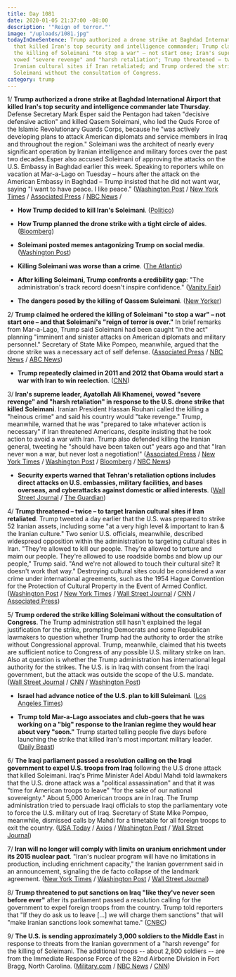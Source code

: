 ```yaml
---
title: Day 1081
date: 2020-01-05 21:37:00 -08:00
description: '"Reign of terror."'
image: "/uploads/1081.jpg"
todayInOneSentence: Trump authorized a drone strike at Baghdad International Airport
  that killed Iran's top security and intelligence commander; Trump claimed he ordered
  the killing of Soleimani "to stop a war" – not start one; Iran's supreme leader
  vowed "severe revenge" and "harsh retaliation"; Trump threatened – twice – to target
  Iranian cultural sites if Iran retaliated; and Trump ordered the strike killing
  Soleimani without the consultation of Congress.
category: trump
---
```


1/ **Trump authorized a drone strike at Baghdad International Airport that killed Iran's top security and intelligence commander late Thursday**. Defense Secretary Mark Esper said the Pentagon had taken "decisive defensive action" and killed Qasem Soleimani, who led the Quds Force of the Islamic Revolutionary Guards Corps, because he "was actively developing plans to attack American diplomats and service members in Iraq and throughout the region." Soleimani was the architect of nearly every significant operation by Iranian intelligence and military forces over the past two decades.Esper also accused Soleimani of approving the attacks on the U.S. Embassy in Baghdad earlier this week. Speaking to reporters while on vacation at Mar-a-Lago on Tuesday – hours after the attack on the American Embassy in Baghdad – Trump insisted that he did not want war, saying "I want to have peace. I like peace." ([Washington Post](https://www.washingtonpost.com/world/national-security/defense-secretary-says-iran-and-its-proxies-may-be-planning-fresh-attacks-on-us-personnel-in-iraq/2020/01/02/53b63f00-2d89-11ea-bcb3-ac6482c4a92f_story.html) / [New York Times](https://www.nytimes.com/2020/01/02/world/middleeast/qassem-soleimani-iraq-iran-attack.html) / [Associated Press](https://apnews.com/5597ff0f046a67805cc233d5933a53ed) / [NBC News](https://www.nbcnews.com/news/world/was-it-legal-donald-trump-order-killing-top-iranian-general-n1109961) /

* **How Trump decided to kill Iran's Soleimani**. ([Politico](https://www.politico.com/news/2020/01/03/donald-trump-iran-soleimani-093371))

* **How Trump planned the drone strike with a tight circle of aides**. ([Bloomberg](https://www.bloomberg.com/news/articles/2020-01-03/trump-s-iran-strike-planned-swiftly-with-tight-circle-of-aides))

* **Soleimani posted memes antagonizing Trump on social media**. ([Washington Post](https://www.washingtonpost.com/technology/2020/01/03/soleimani-posted-memes-antagonizing-trump-social-media/))

* **Killing Soleimani was worse than a crime**. ([The Atlantic](https://www.theatlantic.com/ideas/archive/2020/01/suleimani/604402/))

* **After killing Soleimani, Trump confronts a credibility gap**: "The administration's track record doesn't inspire confidence." ([Vanity Fair](https://www.vanityfair.com/news/2020/01/donald-trump-qasem-soleimani-killing-iran))

* **The dangers posed by the killing of Qassem Suleimani**. ([New Yorker](https://www.newyorker.com/news/daily-comment/the-dangers-posed-by-the-killing-of-qassem-suleimani))

2/ **Trump claimed he ordered the killing of Soleimani "to stop a war" – not start one – and that Soleimani's "reign of terror is over."** In brief remarks from Mar-a-Lago, Trump said Soleimani had been caught "in the act" planning "imminent and sinister attacks on American diplomats and military personnel." Secretary of State Mike Pompeo, meanwhile, argued that the drone strike was a necessary act of self defense. ([Associated Press](https://apnews.com/2742111f6d0489313da688557d1123e8) / [NBC News](https://www.nbcnews.com/politics/donald-trump/trump-soleimani-strike-his-reign-terror-over-n1110226) / [ABC News](https://abcnews.go.com/Politics/trump-defends-killing-iranian-general-accuses-plotting-imminent/story?id=68056186))

* **Trump repeatedly claimed in 2011 and 2012 that Obama would start a war with Iran to win reelection**. ([CNN](https://www.cnn.com/2020/01/03/politics/kfile-trump-obama-2012-iran-war-reelection/index.html))

3/ **Iran's supreme leader, Ayatollah Ali Khamenei, vowed "severe revenge" and "harsh retaliation" in response to the U.S. drone strike that killed Soleimani**. Iranian President Hassan Rouhani called the killing a "heinous crime" and said his country would "take revenge." Trump, meanwhile, warned that he was "prepared to take whatever action is necessary" if Iran threatened Americans, despite insisting that he took action to avoid a war with Iran. Trump also defended killing the Iranian general, tweeting he "should have been taken out" years ago and that "Iran never won a war, but never lost a negotiation!" ([Associated Press](https://apnews.com/e36db7c72c1adba1a6cae75091bc273d) / [New York Times](https://www.nytimes.com/2020/01/03/world/middleeast/trump-iran-iraq.html) / [Washington Post](https://www.washingtonpost.com/world/middle_east/iran-vows-revenge-after-us-drone-strike-kills-elite-force-commander/2020/01/03/345127d6-2df4-11ea-bffe-020c88b3f120_story.html) / [Bloomberg](https://www.bloomberg.com/news/articles/2020-01-04/u-s-and-iran-trade-threats-over-reprisals-for-general-s-killing) / [NBC News](https://www.nbcnews.com/politics/politics-news/trump-tweets-after-u-s-strike-iran-never-won-war-n1109906))

* **Security experts warned that Tehran's retaliation options includes direct attacks on U.S. embassies, military facilities, and bases overseas, and cyberattacks against domestic or allied interests**. ([Wall Street Journal](https://www.wsj.com/articles/pompeo-says-strike-aimed-to-reduce-tensions-in-middle-east-11578072134) / [The Guardian](https://www.theguardian.com/world/2020/jan/03/iran-cyberattacks-experts-us-suleimani))

4/ **Trump threatened – twice – to target Iranian cultural sites if Iran retaliated**. Trump tweeted a day earlier that the U.S. was prepared to strike 52 Iranian assets, including some "at a very high level & important to Iran & the Iranian culture." Two senior U.S. officials, meanwhile, described widespread opposition within the administration to targeting cultural sites in Iran. "They're allowed to kill our people. They're allowed to torture and maim our people. They're allowed to use roadside bombs and blow up our people," Trump said. "And we're not allowed to touch their cultural site? It doesn't work that way." Destroying cultural sites could be considered a war crime under international agreements, such as the 1954 Hague Convention for the Protection of Cultural Property in the Event of Armed Conflict. ([Washington Post](https://www.washingtonpost.com/politics/trumps-threats-against-iranian-sites-raise-questions-about-the-potential-for-war-crimes/2020/01/05/c03d8de8-2ff2-11ea-898f-eb846b7e9feb_story.html) / [New York Times](https://www.nytimes.com/2020/01/05/us/politics/trump-iran-cultural-sites.html) / [Wall Street Journal](https://www.wsj.com/articles/trump-repeats-threat-to-target-iranian-cultural-sites-11578274198) / [CNN](https://www.cnn.com/2020/01/05/politics/iranian-cultural-sites-us-strikes-donald-trump/) / [Associated Press](https://apnews.com/8d3385ab6c29c3da3ab9b081bae53884))

5/ **Trump ordered the strike killing Soleimani without the consultation of Congress**. The Trump administration still hasn't explained the legal justification for the strike, prompting Democrats and some Republican lawmakers to question whether Trump had the authority to order the strike without Congressional approval. Trump, meanwhile, claimed that his tweets are sufficient notice to Congress of any possible U.S. military strike on Iran. Also at question is whether the Trump administration has international legal authority for the strikes. The U.S. is in Iraq with consent from the Iraqi government, but the attack was outside the scope of the U.S. mandate. ([Wall Street Journal](https://www.wsj.com/articles/sen-kaine-to-file-resolution-calling-for-debate-prior-to-any-possible-iran-war-11578072521) / [CNN](https://www.cnn.com/2020/01/03/politics/trump-soleimani-strike-legal-justification/) / [Washington Post](https://www.washingtonpost.com/politics/flouting-war-powers-act-trump-claims-his-tweets-are-sufficient-notice-to-congress-that-us-may-strike-iran/2020/01/05/0953b740-2ffe-11ea-9313-6cba89b1b9fb_story.html))

* **Israel had advance notice of the U.S. plan to kill Suleimani**. ([Los Angeles Times](https://www.latimes.com/world-nation/story/2020-01-03/israel-had-advance-notice-of-u-s-plan-to-kill-iranian-general-suleimani-sources-say))

* **Trump told Mar-a-Lago associates and club-goers that he was working on a "big" response to the Iranian regime they would hear about very "soon."** Trump started telling people five days before launching the strike that killed Iran's most important military leader. ([Daily Beast](https://www.thedailybeast.com/trump-told-mar-a-lago-pals-to-expect-big-iran-action-days-before-soleimanis-death))

6/ **The Iraqi parliament passed a resolution calling on the Iraqi government to expel U.S. troops from Iraq** following the U.S drone attack that killed Soleimani. Iraq's Prime Minister Adel Abdul Mahdi told lawmakers that the U.S. drone attack was a "political assassination" and that it was "time for American troops to leave" "for the sake of our national sovereignty." About 5,000 American troops are in Iraq. The Trump administration tried to persuade Iraqi officials to stop the parliamentary vote to force the U.S. military out of Iraq. Secretary of State Mike Pompeo, meanwhile, dismissed calls by Mahdi for a timetable for all foreign troops to exit the country. ([USA Today](https://www.usatoday.com/story/news/world/2020/01/05/iraq-expel-us-troops-iran-gen-qasem-soleimanis-killing/2817992001/) / [Axios](https://www.axios.com/trump-iraq-parliament-us-troops-vote-iran-11771de3-f3a0-42d9-82fd-10d13dbf76cd.html) / [Washington Post](https://www.washingtonpost.com/politics/pompeo-dismisses-iraqi-leaders-call-for-all-foreign-troops-to-leave/2020/01/05/401dce62-2fc4-11ea-9313-6cba89b1b9fb_story.html) / [Wall Street Journal](https://www.wsj.com/articles/iraqi-parliament-votes-in-favor-of-expelling-u-s-troops-11578236473))

7/ **Iran will no longer will comply with limits on uranium enrichment under its 2015 nuclear pact**. "Iran's nuclear program will have no limitations in production, including enrichment capacity," the Iranian government said in an announcement, signaling the de facto collapse of the landmark agreement. ([New York Times](https://www.nytimes.com/2020/01/05/world/middleeast/iran-general-soleimani-iraq.html) / [Washington Post](https://www.washingtonpost.com/world/body-of-commander-slain-by-us-strike-arrives-in-iran-to-crowds-of-mourners/2020/01/05/4ca3281a-2f17-11ea-bffe-020c88b3f120_story.html) / [Wall Street Journal](https://www.wsj.com/articles/iran-says-it-will-no-longer-comply-with-nuclear-enrichment-limits-under-2015-deal-11578249461))

8/ **Trump threatened to put sanctions on Iraq "like they've never seen before ever"** after its parliament passed a resolution calling for the government to expel foreign troops from the country. Trump told reporters that "If they do ask us to leave \[...\] we will charge them sanctions" that will "make Iranian sanctions look somewhat tame." ([CNBC](https://www.cnbc.com/2020/01/06/trump-threatens-to-slap-sanctions-on-iraq-like-theyve-never-seen-before.html))

9/ **The U.S. is sending approximately 3,000 soldiers to the Middle East** in response to threats from the Iranian government of a "harsh revenge" for the killing of Soleimani. The additional troops -- about 2,800 soldiers -- are from the Immediate Response Force of the 82nd Airborne Division in Fort Bragg, North Carolina. ([Military.com](https://www.military.com/daily-news/2020/01/03/thousands-more-us-troops-deploying-middle-east-response-iranian-threats.html) / [NBC News](https://www.nbcnews.com/news/military/u-s-sending-thousands-more-troops-mideast-after-baghdad-attack-n1110081) / [CNN](https://www.cnn.com/2020/01/03/politics/us-troops-middle-east-soleimani/index.html))